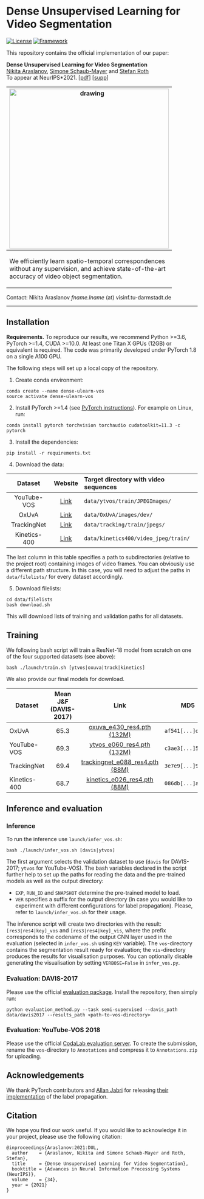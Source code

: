 # Dense Unsupervised Learning for Video Segmentation

[![License](https://img.shields.io/badge/License-Apache%202.0-blue.svg)](https://opensource.org/licenses/Apache-2.0)
[![Framework](https://img.shields.io/badge/PyTorch-%23EE4C2C.svg?&logo=PyTorch&logoColor=white)](https://pytorch.org/)

This repository contains the official implementation of our paper:

**Dense Unsupervised Learning for Video Segmentation**<br>
[Nikita Araslanov](https://arnike.github.io), [Simone Schaub-Mayer](https://schaubsi.github.io) and [Stefan Roth](https://www.visinf.tu-darmstadt.de/visinf/team_members/sroth/sroth.en.jsp)<br>
To appear at NeurIPS*2021. [[pdf](https://openreview.net/pdf?id=i8kfkuiCJCI)] [[supp](https://openreview.net/attachment?id=i8kfkuiCJCI&name=supplementary_material)]

| <img src="assets/examples.gif" alt="drawing" width="420"/><br> |
|:--:|
| <p align="left">We efficiently learn spatio-temporal correspondences  <br> without any supervision, and achieve state-of-the-art <br>accuracy of video object segmentation.</p> |


Contact: Nikita Araslanov *fname.lname* (at) visinf.tu-darmstadt.de


---

## Installation
**Requirements.** To reproduce our results, we recommend Python >=3.6, PyTorch >=1.4, CUDA >=10.0. At least one Titan X GPUs (12GB) or equivalent is required.
The code was primarily developed under PyTorch 1.8 on a single A100 GPU.

The following steps will set up a local copy of the repository.

1. Create conda environment:
```
conda create --name dense-ulearn-vos
source activate dense-ulearn-vos
```

2. Install PyTorch >=1.4 (see [PyTorch instructions](https://pytorch.org/get-started/locally/)). For example on Linux, run:

```
conda install pytorch torchvision torchaudio cudatoolkit=11.3 -c pytorch
```

3. Install the dependencies:
```
pip install -r requirements.txt
```

4. Download the data:

| Dataset | Website | Target directory with video sequences |
|:-:|:-:|:--|
| YouTube-VOS | [Link](https://competitions.codalab.org/competitions/19544#participate-get-data) | `data/ytvos/train/JPEGImages/` |
| OxUvA | [Link](https://oxuva.github.io/long-term-tracking-benchmark/) | `data/OxUvA/images/dev/` |
| TrackingNet | [Link](https://github.com/SilvioGiancola/TrackingNet-devkit) | `data/tracking/train/jpegs/` |
| Kinetics-400 | [Link](https://deepmind.com/research/open-source/kinetics) | `data/kinetics400/video_jpeg/train/` |

The last column in this table specifies a path to subdirectories (relative to the project root) containing images of video frames.
You can obviously use a different path structure.
In this case, you will need to adjust the paths in `data/filelists/` for every dataset accordingly.

5. Download filelists:
```
cd data/filelists
bash download.sh
```
This will download lists of training and validation paths for all datasets.

## Training
We following bash script will train a ResNet-18 model from scratch on one of the four supported datasets (see above):
```
bash ./launch/train.sh [ytvos|oxuva|track|kinetics]
```

We also provide our final models for download.

| Dataset | Mean J&F (DAVIS-2017) | Link | MD5 |
|---|:-:|:--:|---|
| OxUvA | 65.3 | [oxuva_e430_res4.pth (132M)](https://download.visinf.tu-darmstadt.de/data/2021-neurips-araslanov-vos/snapshots/oxuva_e430_res4.pth) | `af541[...]d09b3` |
| YouTube-VOS | 69.3 | [ytvos_e060_res4.pth (132M)](https://download.visinf.tu-darmstadt.de/data/2021-neurips-araslanov-vos/snapshots/ytvos_e060_res4.pth) | `c3ae3[...]55faf` |
| TrackingNet | 69.4 | [trackingnet_e088_res4.pth (88M)](https://download.visinf.tu-darmstadt.de/data/2021-neurips-araslanov-vos/snapshots/trackingnet_e088_res4.pth) | `3e7e9[...]95fa9` |
| Kinetics-400 | 68.7 | [kinetics_e026_res4.pth (88M)](https://download.visinf.tu-darmstadt.de/data/2021-neurips-araslanov-vos/snapshots/kinetics_e026_res4.pth) | `086db[...]a7d98` |


## Inference and evaluation

### Inference

To run the inference use `launch/infer_vos.sh`:
```
bash ./launch/infer_vos.sh [davis|ytvos]
```
The first argument selects the validation dataset to use (`davis` for DAVIS-2017; `ytvos` for YouTube-VOS).
The bash variables declared in the script further help to set up the paths for reading the data and the pre-trained models as well as the output directory:
* `EXP`, `RUN_ID` and `SNAPSHOT` determine the pre-trained model to load.
* `VER` specifies a suffix for the output directory (in case you would like to experiment with different configurations for label propagation).
Please, refer to `launch/infer_vos.sh` for their usage.

The inference script will create two directories with the result: `[res3|res4|key]_vos` and `[res3|res4|key]_vis`, where the prefix corresponds to the codename of the output CNN layer used in the evaluation (selected in `infer_vos.sh` using `KEY` variable).
The `vos`-directory contains the segmentation result ready for evaluation; the `vis`-directory produces the results for visualisation purposes.
You can optionally disable generating the visualisation by setting `VERBOSE=False` in `infer_vos.py`.


### Evaluation: DAVIS-2017

Please use the official [evaluation package](https://github.com/davisvideochallenge/davis2017-evaluation).
Install the repository, then simply run:
```
python evaluation_method.py --task semi-supervised --davis_path data/davis2017 --results_path <path-to-vos-directory>
```

### Evaluation: YouTube-VOS 2018
Please use the official [CodaLab evaluation server](https://competitions.codalab.org/competitions/19544#participate-submit_results).
To create the submission, rename the `vos`-directory to `Annotations` and compress it to `Annotations.zip` for uploading.

## Acknowledgements

We thank PyTorch contributors and [Allan Jabri](https://ajabri.github.io) for releasing [their implementation](https://github.com/ajabri/videowalk) of the label propagation.

## Citation
We hope you find our work useful. If you would like to acknowledge it in your project, please use the following citation:
```
@inproceedings{Araslanov:2021:DUL,
  author    = {Araslanov, Nikita and Simone Schaub-Mayer and Roth, Stefan},
  title     = {Dense Unsupervised Learning for Video Segmentation},
  booktitle = {Advances in Neural Information Processing Systems (NeurIPS)},
  volume    = {34},
  year = {2021}
}
```
